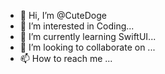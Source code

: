 - 👋 Hi, I’m @CuteDoge
- 👀 I’m interested in Coding...
- 🌱 I’m currently learning SwiftUI...
- 💞️ I’m looking to collaborate on ...
- 📫 How to reach me ...

<!---
2238459242/2238459242 is a ✨ special ✨ repository because its `README.md` (this file) appears on your GitHub profile.
You can click the Preview link to take a look at your changes.
--->
